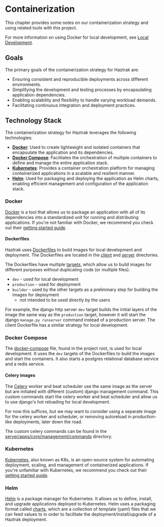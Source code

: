 # Containerization

This chapter provides some notes on our containerization strategy and using related tools with this project.

For more information on using Docker for local development, see [Local Development](../development/local-development.md#docker-compose).

## Goals

The primary goals of the containerization strategy for Haztrak are:

- Ensuring consistent and reproducible deployments across different environments.
- Simplifying the development and testing processes by encapsulating application dependencies.
- Enabling scalability and flexibility to handle varying workload demands.
- Facilitating continuous integration and deployment practices.

## Technology Stack

The containerization strategy for Haztrak leverages the following technologies:

- **[Docker](https://docs.docker.com/)**: Used to create lightweight and isolated containers that encapsulate the application and its dependencies.
- **[Docker Compose](https://docs.docker.com/compose/)**: Facilitates the orchestration of multiple containers to define and manage the entire application stack.
- **[Kubernetes](https://kubernetes.io/)**: Provides a container orchestration platform for managing containerized applications in a scalable and resilient manner.
- **[Helm](https://helm.sh/)**: Used for packaging and deploying the application as Helm charts, enabling efficient management and configuration of the application stack.

### Docker

[Docker](https://www.docker.com/) is a tool that allows us to package an application with
all of its dependencies into a standardized unit for running and distributing applications.
If you're not familiar with Docker, we recommend you check out their [getting started guide](https://docs.docker.com/get-started/).

#### Dockerfiles

Haztrak uses [Dockerfiles](https://docs.docker.com/engine/reference/builder/) to build images for
local development and deployment. The Dockerfiles are located in the [client](/client) and [server](/server) directories.

The Dockerfiles have multiple [targets](https://docs.docker.com/build/building/multi-stage/),
which allow us to build images for different purposes without duplicating code (or multiple files).

- `dev` - used for local development
- `production` - used for deployment
- `builder` - used by the other targets as a preliminary step for building the images for deployment
  - not intended to be used directly by the users

For example, the django http server `dev` target builds the initial layers of the
image the same way as the `production` target, however it will start the
django `manage.py runserver` command instead of a production server.
The client Dockerfile has a similar strategy for local development.

### Docker Compose

The [docker-compose](https://github.com/USEPA/haztrak/tree/main/docker-compose.yaml)
file, found in the project root, is used for local development. It uses the `dev` targets of
the Dockerfiles to build the images and start the containers. It also starts a postgres
relational database service and a redis service.

#### Celery images

The [Celery](https://docs.celeryproject.org/en/stable/) worker and beat scheduler use the same image as the server
but are initiated with different (custom) django management command. This custom commands start the celery
worker and beat scheduler and allow us to use django's hot reloading for local development.

For now this suffices, but we may want to consider using a separate image for the celery worker
and scheduler, or removing autoreload in production-like deployments, later down the road.

The custom celery commands can be found in the
[server/apps/core/management/commands](https://github.com/USEPA/haztrak/tree/main/server/apps/core/management/commands) directory.

### Kubernetes

[Kubernetes](https://kubernetes.io/), also known as K8s, is an open-source system for automating deployment,
scaling, and management of containerized applications. If you're unfamiliar
with Kubernetes, we recommend you check out their [getting started guide](https://kubernetes.io/docs/setup/).

### Helm

[Helm](https://helm.sh/) is a package manager for Kubernetes. It allows us to
define, install, and upgrade applications deployed to Kubernetes. Helm uses a packaging format called
[charts](https://helm.sh/docs/topics/charts/), which are a collection of template (yaml) files that we can
feed values to in order to facilitate the deployment/install/upgrade of a Haztrak deployment.
